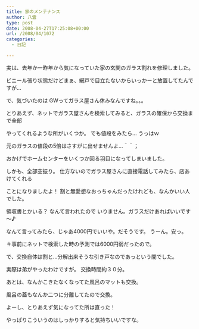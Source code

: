 ```yaml
---
title: 家のメンテナンス
author: 八雲
type: post
date: 2008-04-27T17:25:08+00:00
url: /2008/04/1072
categories:
  - 日記

---
```

実は、去年か一昨年から気になっていた家の玄関のガラス割れを修理しました。
  
ビニール張り状態だけどまぁ、網戸で目立たないからいっかーと放置してたんですが…

で、気づいたのは GWってガラス屋さん休みなんですね。。。
  
とりあえず、ネットでガラス屋さんを検索してみると、ガラスの確保から交換まで全部
  
やってくれるような所がいくつか。 でも値段をみたら… うっはｗ
  
元のガラスの値段の5倍はさすがに出せませんよ…＾＾；

おかげでホームセンターをいくつか回る羽目になってしまいました。
  
しかも、全部空振り。 仕方ないのでガラス屋さんに直接電話してみたら、店あけてくれる
  
ことになりましたよ！ 割と無愛想なおっちゃんだったけれども、なんかいい人でした。
  
領収書とかいる？ なんて言われたので いりません。ガラスだけあればいいです～♪
  
なんて言ってみたら、じゃあ4000円でいいや。だそうです。 うーん。安っ。
  
＃事前にネットで検索した時の予測では6000円弱だったので。

で、交換自体は割と…分解出来そうな引き戸なのであっという間でした。
  
実際は弟がやったわけですが。 交換時間約３０分。

あとは、なんかこきたなくなってた風呂のマットも交換。
  
風呂の蓋もなんか二つに分離してたので交換。

よーし、とりあえず気になってた所は直った！
  
やっぱりこういうのはしっかりすると気持ちいいですな。